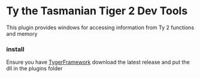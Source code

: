 # Ty the Tasmanian Tiger 2 Dev Tools
This plugin provides windows for accessing information from Ty 2 functions and memory

### install
Ensure you have [TygerFramework](https://github.com/ElusiveFluffy/TygerFramework/releases)
download the latest release and put the dll in the plugins folder
